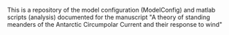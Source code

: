 This is a repository of the model configuration (ModelConfig) and matlab scripts (analysis) documented for the manuscript
"A theory of standing meanders of the Antarctic Circumpolar Current and their response to wind"

